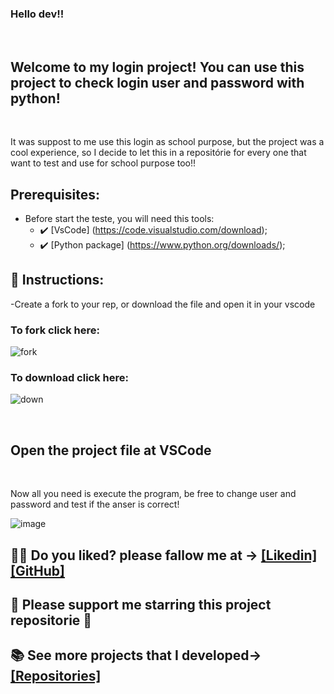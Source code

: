 ### Hello dev!!

<br>

## Welcome to my login project! You can use this project to check login user and password with python!

<br>
<p>It was suppost to me use this login as school purpose, but the project was a cool experience, so I decide to let this in a repositórie for every one that want to test and use for school purpose too!!</p>

## Prerequisites:

- Before start the teste, you will need this tools:
  - ✔️ [VsCode] (https://code.visualstudio.com/download);
  - ✔️ [Python package] (https://www.python.org/downloads/);

## 📄 Instructions:

-Create a fork to your rep, or download the file and open it in your vscode

 <h3>To fork click here:</h3>
 
  ![fork](https://github.com/victorgabrielnascimento/TextScanner/assets/105366808/dad949c9-3e0a-40b0-a4bd-361f969abd4d)

  <h3>To download click here:</h3>

![down](https://github.com/victorgabrielnascimento/TextScanner/assets/105366808/45d4211f-dc59-4e12-a205-7a64fa1e3816)

 <br>
   <h2>Open the project file at VSCode</h2>
   <br>

   <p>Now all you need is execute the program, be free to change user and password and test if the anser is correct!</p>

![image](https://github.com/victorgabrielnascimento/BarCode_and_QRCode_Generator/assets/105366808/b4b69161-3da0-47c6-aa40-651aec0ed970)



 ## 🐱‍👤 Do you liked? please fallow me at -> [[Likedin]](https://www.linkedin.com/in/victorgnascimento/) [[GitHub]](https://github.com/victorgabrielnascimento)
 ## 🌟 Please support me starring this project repositorie 🌟
 ## 📚 See more projects that I developed-> [[Repositories]](https://github.com/victorgabrielnascimento?tab=repositories)
